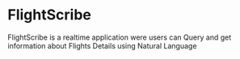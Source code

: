 # FlightScribe
FlightScribe is a realtime application were users can Query and get information about Flights Details using Natural Language 
